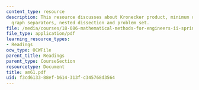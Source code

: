 ```yaml
---
content_type: resource
description: This resource discusses about Kronecker product, minimum degree algorithm,
  graph separators, nested dissection and problem set.
file: /media/courses/18-086-mathematical-methods-for-engineers-ii-spring-2006/f3cd613388efb614313fc345768d3564_am61.pdf
file_type: application/pdf
learning_resource_types:
- Readings
ocw_type: OCWFile
parent_title: Readings
parent_type: CourseSection
resourcetype: Document
title: am61.pdf
uid: f3cd6133-88ef-b614-313f-c345768d3564
---
```

